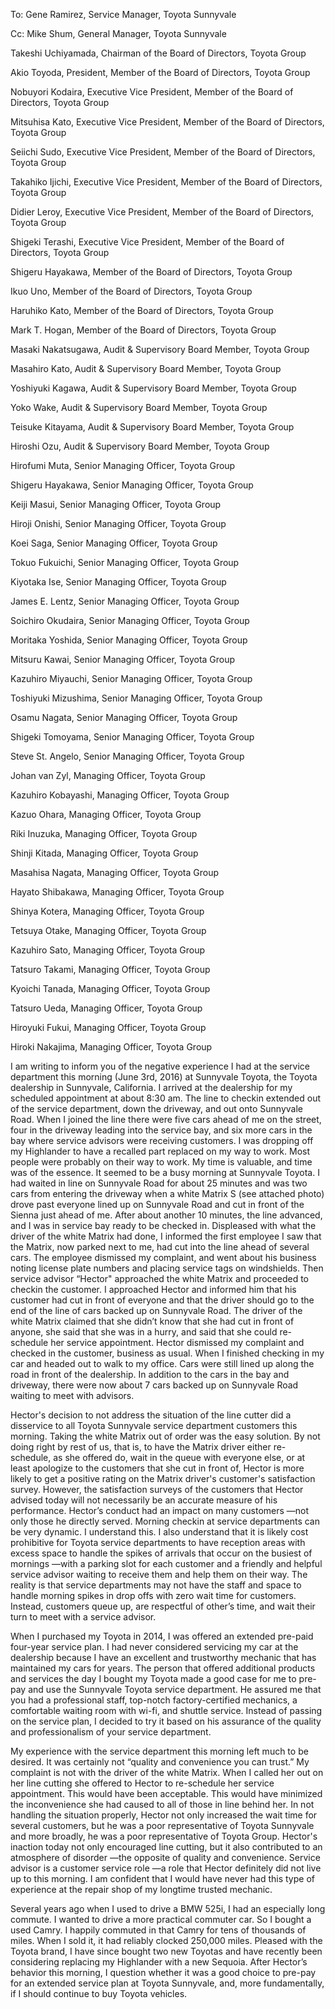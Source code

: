 To:
Gene Ramirez, Service Manager, Toyota Sunnyvale

Cc:
Mike Shum, General Manager, Toyota Sunnyvale

Takeshi Uchiyamada, Chairman of the Board of Directors, Toyota Group 

Akio Toyoda, President, Member of the Board of Directors, Toyota Group 

Nobuyori Kodaira, Executive Vice President, Member of the Board of Directors, Toyota Group 

Mitsuhisa Kato, Executive Vice President, Member of the Board of Directors, Toyota Group 

Seiichi Sudo, Executive Vice President, Member of the Board of Directors, Toyota Group 

Takahiko Ijichi, Executive Vice President, Member of the Board of Directors, Toyota Group 

Didier Leroy, Executive Vice President, Member of the Board of Directors, Toyota Group

Shigeki Terashi, Executive Vice President, Member of the Board of Directors, Toyota Group

Shigeru Hayakawa, Member of the Board of Directors, Toyota Group

Ikuo Uno, Member of the Board of Directors, Toyota Group

Haruhiko Kato, Member of the Board of Directors, Toyota Group

Mark T. Hogan, Member of the Board of Directors, Toyota Group

Masaki Nakatsugawa, Audit & Supervisory Board Member, Toyota Group

Masahiro Kato, Audit & Supervisory Board Member, Toyota Group

Yoshiyuki Kagawa, Audit & Supervisory Board Member, Toyota Group

Yoko Wake, Audit & Supervisory Board Member, Toyota Group

Teisuke Kitayama, Audit & Supervisory Board Member, Toyota Group

Hiroshi Ozu, Audit & Supervisory Board Member, Toyota Group

Hirofumi Muta, Senior Managing Officer, Toyota Group

Shigeru Hayakawa, Senior Managing Officer, Toyota Group

Keiji Masui, Senior Managing Officer, Toyota Group

Hiroji Onishi, Senior Managing Officer, Toyota Group

Koei Saga, Senior Managing Officer, Toyota Group

Tokuo Fukuichi, Senior Managing Officer, Toyota Group

Kiyotaka Ise, Senior Managing Officer, Toyota Group

James E. Lentz, Senior Managing Officer, Toyota Group

Soichiro Okudaira, Senior Managing Officer, Toyota Group

Moritaka Yoshida, Senior Managing Officer, Toyota Group

Mitsuru Kawai, Senior Managing Officer, Toyota Group

Kazuhiro Miyauchi, Senior Managing Officer, Toyota Group

Toshiyuki Mizushima, Senior Managing Officer, Toyota Group

Osamu Nagata, Senior Managing Officer, Toyota Group

Shigeki Tomoyama, Senior Managing Officer, Toyota Group

Steve St. Angelo, Senior Managing Officer, Toyota Group

Johan van Zyl, Managing Officer, Toyota Group

Kazuhiro Kobayashi, Managing Officer, Toyota Group

Kazuo Ohara, Managing Officer, Toyota Group

Riki Inuzuka, Managing Officer, Toyota Group

Shinji Kitada, Managing Officer, Toyota Group

Masahisa Nagata, Managing Officer, Toyota Group

Hayato Shibakawa, Managing Officer, Toyota Group

Shinya Kotera, Managing Officer, Toyota Group

Tetsuya Otake, Managing Officer, Toyota Group

Kazuhiro Sato, Managing Officer, Toyota Group

Tatsuro Takami, Managing Officer, Toyota Group

Kyoichi Tanada, Managing Officer, Toyota Group

Tatsuro Ueda, Managing Officer, Toyota Group

Hiroyuki Fukui, Managing Officer, Toyota Group

Hiroki Nakajima, Managing Officer, Toyota Group

I am writing to inform you of the negative experience I had at the service department this morning (June 3rd, 2016) at Sunnyvale Toyota, the Toyota dealership in Sunnyvale, California. I arrived at the dealership for my scheduled appointment at about 8:30 am. The line to checkin extended out of the service department, down the driveway, and out onto Sunnyvale Road. When I joined the line there were five cars ahead of me on the street, four in the driveway leading into the service bay, and six more cars in the bay where service advisors were receiving customers. I was dropping off my Highlander to have a recalled part replaced on my way to work. Most people were probably on their way to work. My time is valuable, and time was of the essence. It seemed to be a busy morning at Sunnyvale Toyota. I had waited in line on Sunnyvale Road for about 25 minutes and was two cars from entering the driveway when a white Matrix S (see attached photo) drove past everyone lined up on Sunnyvale Road and cut in front of the Sienna just ahead of me. After about another 10 minutes, the line advanced, and I was in service bay ready to be checked in. Displeased with what the driver of the white Matrix had done, I informed the first employee I saw that the Matrix, now parked next to me, had cut into the line ahead of several cars. The employee dismissed my complaint, and went about his business noting license plate numbers and placing service tags on windshields. Then service advisor “Hector" approached the white Matrix and proceeded to checkin the customer. I approached Hector and informed him that his customer had cut in front of everyone and that the driver should go to the end of the line of cars backed up on Sunnyvale Road. The driver of the white Matrix claimed that she didn’t know that she had cut in front of anyone, she said that she was in a hurry, and said that she could re-schedule her service appointment. Hector dismissed my complaint and checked in the customer, business as usual. When I finished checking in my car and headed out to walk to my office. Cars were still lined up along the road in front of the dealership. In addition to the cars in the bay and driveway, there were now about 7 cars backed up on Sunnyvale Road waiting to meet with advisors.

Hector's decision to not address the situation of the line cutter did a disservice to all Toyota Sunnyvale service department customers this morning. Taking the white Matrix out of order was the easy solution. By not doing right by rest of us, that is, to have the Matrix driver either re-schedule, as she offered do, wait in the queue with everyone else, or at least apologize to the customers that she cut in front of, Hector is more likely to get a positive rating on the Matrix driver's customer's satisfaction survey. However, the satisfaction surveys of the customers that Hector advised today will not necessarily be an accurate measure of his performance. Hector’s conduct had an impact on many customers —not only those he directly served. Morning checkin at service departments can be very dynamic. I understand this. I also understand that it is likely cost prohibitive for Toyota service departments to have reception areas with excess space to handle the spikes of arrivals that occur on the busiest of mornings —with a parking slot for each customer and a friendly and helpful service advisor waiting to receive them and help them on their way. The reality is that service departments may not have the staff and space to handle morning spikes in drop offs with zero wait time for customers. Instead, customers queue up, are respectful of other’s time, and wait their turn to meet with a service advisor.

When I purchased my Toyota in 2014, I was offered an extended pre-paid four-year service plan. I had never considered servicing my car at the dealership because I have an excellent and trustworthy mechanic that has maintained my cars for years. The person that offered additional products and services the day I bought my Toyota made a good case for me to pre-pay and use the Sunnyvale Toyota service department. He assured me that you had a professional staff, top-notch factory-certified mechanics, a comfortable waiting room with wi-fi, and shuttle service. Instead of passing on the service plan, I decided to try it based on his assurance of the quality and professionalism of your service department.

My experience with the service department this morning left much to be desired. It was certainly not “quality and convenience you can trust.” My complaint is not with the driver of the white Matrix. When I called her out on her line cutting she offered to Hector to re-schedule her service appointment. This would have been acceptable. This would have minimized the inconvenience she had caused to all of those in line behind her. In not handling the situation properly, Hector not only increased the wait time for several customers, but he was a poor representative of Toyota Sunnyvale and more broadly, he was a poor representative of Toyota Group. Hector's inaction today not only encouraged line cutting, but it also contributed to an atmosphere of disorder —the opposite of quality and convenience. Service advisor is a customer service role —a role that Hector definitely did not live up to this morning. I am confident that I would have never had this type of experience at the repair shop of my longtime trusted mechanic.

Several years ago when I used to drive a BMW 525i, I had an especially long commute. I wanted to drive a more practical commuter car. So I bought a used Camry. I happily commuted in that Camry for tens of thousands of miles. When I sold it, it had reliably clocked 250,000 miles. Pleased with the Toyota brand, I have since bought two new Toyotas and have recently been considering replacing my Highlander with a new Sequoia. After Hector’s behavior this morning, I question whether it was a good choice to pre-pay for an extended service plan at Toyota Sunnyvale, and, more fundamentally, if I should continue to buy Toyota vehicles.
